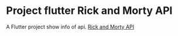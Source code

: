 # Project flutter Rick and Morty API

A Flutter project show info of api. [Rick and Morty API](https://rickandmortyapi.com/)

